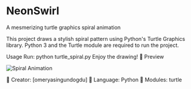 # NeonSwirl
A mesmerizing turtle graphics spiral animation

This project draws a stylish spiral pattern using Python's Turtle Graphics library.
Python 3 and the Turtle module are required to run the project.

Usage
Run: python turtle_spiral.py
Enjoy the drawing! 🎨
Preview

![Spiral Animation](https://raw.githubusercontent.com/omeryasingundogdu/NeonSwirl/main/assets/screen-capture.gif)


🔹 Creator: [omeryasingundogdu]
🔹 Language: Python
🔹 Modules: turtle
